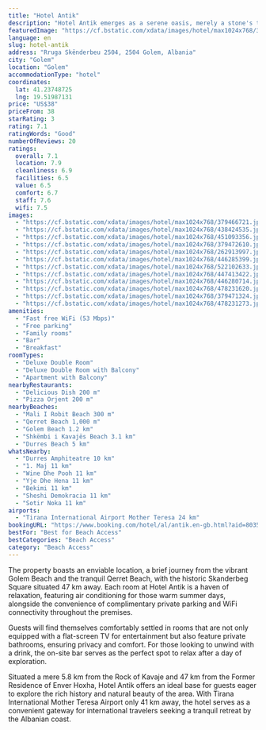 ```yaml
---
title: "Hotel Antik"
description: "Hotel Antik emerges as a serene oasis, merely a stone's throw away from the pristine shores of Mali I Robit Beach."
featuredImage: "https://cf.bstatic.com/xdata/images/hotel/max1024x768/379466721.jpg?k=6fcf7c68776380dc0ad38d50ea5dbeb1b972eb6b7247f65c9dc835955c8d7556&o=&hp=1"
language: en
slug: hotel-antik
address: "Rruga Skënderbeu 2504, 2504 Golem, Albania"
city: "Golem"
location: "Golem"
accommodationType: "hotel"
coordinates:
  lat: 41.23748725
  lng: 19.51987131
price: "US$38"
priceFrom: 38
starRating: 3
rating: 7.1
ratingWords: "Good"
numberOfReviews: 20
ratings:
  overall: 7.1
  location: 7.9
  cleanliness: 6.9
  facilities: 6.5
  value: 6.5
  comfort: 6.7
  staff: 7.6
  wifi: 7.5
images:
  - "https://cf.bstatic.com/xdata/images/hotel/max1024x768/379466721.jpg?k=6fcf7c68776380dc0ad38d50ea5dbeb1b972eb6b7247f65c9dc835955c8d7556&o=&hp=1"
  - "https://cf.bstatic.com/xdata/images/hotel/max1024x768/438424535.jpg?k=a823208738c42b7e818f4651930d636ec87c51bc66930d66221f1484287e23e0&o=&hp=1"
  - "https://cf.bstatic.com/xdata/images/hotel/max1024x768/451093356.jpg?k=609824bc327e492c3583659754ef54c25233801f89b1534c24773c7a2193b627&o=&hp=1"
  - "https://cf.bstatic.com/xdata/images/hotel/max1024x768/379472610.jpg?k=abfb0e0b5b26b585b1b5e1b549466683024ecb0d475264d7348e1800b3f8cd13&o=&hp=1"
  - "https://cf.bstatic.com/xdata/images/hotel/max1024x768/262913997.jpg?k=cddda5ea85700a2c276283b32765743c03f0a5b62803d3be32291c292b1322d7&o=&hp=1"
  - "https://cf.bstatic.com/xdata/images/hotel/max1024x768/446285399.jpg?k=0840c0d683b766b882c3f754e0f97ec136d2ac1c993d3a6f0c1daa7ee945fd7f&o=&hp=1"
  - "https://cf.bstatic.com/xdata/images/hotel/max1024x768/522102633.jpg?k=58fb561cf83fe3f24e608425e75990663ac5f7069e36a7e2b9d23460f40c3cd1&o=&hp=1"
  - "https://cf.bstatic.com/xdata/images/hotel/max1024x768/447413422.jpg?k=aea10798b0845c9e1c0017fb651d6757e1d991c520d9982b11fcdadef3e927f5&o=&hp=1"
  - "https://cf.bstatic.com/xdata/images/hotel/max1024x768/446280714.jpg?k=25c2d63eeb559144f9684b754247c0069adc2e5faea59d4e7f188dfce854b3f6&o=&hp=1"
  - "https://cf.bstatic.com/xdata/images/hotel/max1024x768/478231620.jpg?k=e81b25a06cf34af64dc1a6cb0c27f20e0d0e76888882ee063056738c982852c9&o=&hp=1"
  - "https://cf.bstatic.com/xdata/images/hotel/max1024x768/379471324.jpg?k=a77d94a816a9a82f8eab2f4f90fe6b101b5ff5d77fe76658ba8d9855c1e8c82c&o=&hp=1"
  - "https://cf.bstatic.com/xdata/images/hotel/max1024x768/478231273.jpg?k=3c227b939ab714d60fa78da1bd2045a05d003e4ab2d0d5c897e38e52c81aa262&o=&hp=1"
amenities:
  - "Fast free WiFi (53 Mbps)"
  - "Free parking"
  - "Family rooms"
  - "Bar"
  - "Breakfast"
roomTypes:
  - "Deluxe Double Room"
  - "Deluxe Double Room with Balcony"
  - "Apartment with Balcony"
nearbyRestaurants:
  - "Delicious Dish 200 m"
  - "Pizza Orjent 200 m"
nearbyBeaches:
  - "Mali I Robit Beach 300 m"
  - "Qerret Beach 1,000 m"
  - "Golem Beach 1.2 km"
  - "Shkëmbi i Kavajës Beach 3.1 km"
  - "Durres Beach 5 km"
whatsNearby:
  - "Durres Amphiteatre 10 km"
  - "1. Maj 11 km"
  - "Wine Dhe Pooh 11 km"
  - "Yje Dhe Hena 11 km"
  - "Bekimi 11 km"
  - "Sheshi Demokracia 11 km"
  - "Sotir Noka 11 km"
airports:
  - "Tirana International Airport Mother Teresa 24 km"
bookingURL: "https://www.booking.com/hotel/al/antik.en-gb.html?aid=8035640"
bestFor: "Best for Beach Access"
bestCategories: "Beach Access"
category: "Beach Access"
---
```


The property boasts an enviable location, a brief journey from the vibrant Golem Beach and the tranquil Qerret Beach, with the historic Skanderbeg Square situated 47 km away. Each room at Hotel Antik is a haven of relaxation, featuring air conditioning for those warm summer days, alongside the convenience of complimentary private parking and WiFi connectivity throughout the premises.

Guests will find themselves comfortably settled in rooms that are not only equipped with a flat-screen TV for entertainment but also feature private bathrooms, ensuring privacy and comfort. For those looking to unwind with a drink, the on-site bar serves as the perfect spot to relax after a day of exploration.

Situated a mere 5.8 km from the Rock of Kavaje and 47 km from the Former Residence of Enver Hoxha, Hotel Antik offers an ideal base for guests eager to explore the rich history and natural beauty of the area. With Tirana International Mother Teresa Airport only 41 km away, the hotel serves as a convenient gateway for international travelers seeking a tranquil retreat by the Albanian coast.